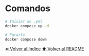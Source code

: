 # Comandos
~~~bash
# Iniciar un .yml
docker compose up -d

# Pararlo
docker compose down
~~~
[⬅️ Volver al índice](./Index.md)
[⬆️ Volver al README](/README.md)
